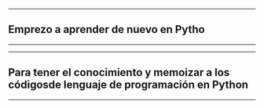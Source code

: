 --------------------------------------------
Emprezo a aprender de nuevo en Pytho
--------------------------------------------
--------------------------------------------
--------------------------------------------
Para tener el conocimiento y memoizar a
los códigosde lenguaje de programación
en Python
--------------------------------------------
--------------------------------------------
